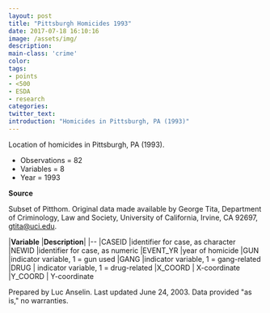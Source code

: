 ```yaml
---
layout: post
title: "Pittsburgh Homicides 1993"
date: 2017-07-18 16:10:16
image: /assets/img/
description:
main-class: 'crime'
color:
tags:
- points
- <500
- ESDA
- research
categories:
twitter_text:
introduction: "Homicides in Pittsburgh, PA (1993)"
---
```


Location of homicides in Pittsburgh, PA (1993).

* Observations = 82
* Variables = 8
* Year = 1993

**Source**

Subset of Pitthom. Original data made available by George Tita,
Department of Criminology, Law and Society, University of California,
Irvine, CA 92697, [gtita@uci.edu](mailto:gtita@uci.edu).


  |**Variable**    |**Description**|
  |--
  |CASEID      |identifier for case, as character
  |NEWID       |identifier for case, as numeric
  |EVENT\_YR   |year of homicide
  |GUN         |indicator variable, 1 = gun used
  |GANG        |indicator variable, 1 = gang-related
  |DRUG       | indicator variable, 1 = drug-related
  |X\_COORD   | X-coordinate
  |Y\_COORD   | Y-coordinate

Prepared by Luc Anselin. Last updated June 24, 2003. Data provided "as is," no warranties.
